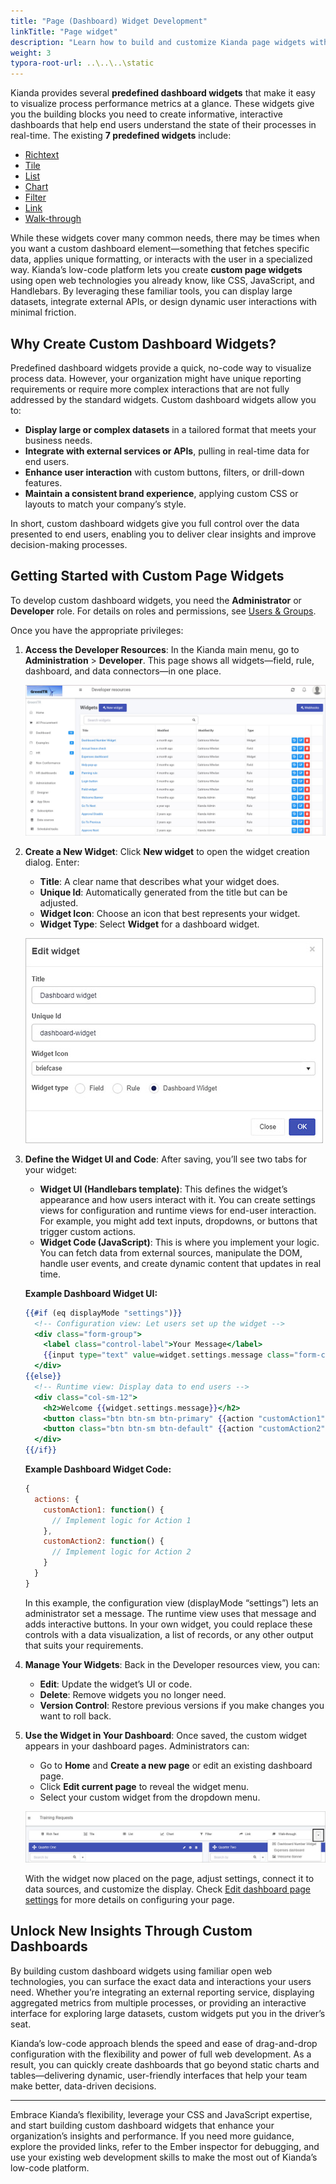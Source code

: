 ```yaml
---
title: "Page (Dashboard) Widget Development"
linkTitle: "Page widget"
description: "Learn how to build and customize Kianda page widgets with open web tech: CSS, JS, Handlebars"
weight: 3
typora-root-url: ..\..\..\static
---
```


Kianda provides several **predefined dashboard widgets** that make it easy to visualize process performance metrics at a glance. These widgets give you the building blocks you need to create informative, interactive dashboards that help end users understand the state of their processes in real-time. The existing **7 predefined widgets** include:

- [Richtext](/platform/pages/richtext/)
- [Tile](/platform/pages/tile/)
- [List](/platform/pages/list/)
- [Chart](/platform/pages/chart/)
- [Filter](/platform/pages/filter/)
- [Link](/platform/pages/link/)
- [Walk-through](/platform/pages/walkthrough/)

While these widgets cover many common needs, there may be times when you want a custom dashboard element—something that fetches specific data, applies unique formatting, or interacts with the user in a specialized way. Kianda’s low-code platform lets you create **custom page widgets** using open web technologies you already know, like CSS, JavaScript, and Handlebars. By leveraging these familiar tools, you can display large datasets, integrate external APIs, or design dynamic user interactions with minimal friction.

## Why Create Custom Dashboard Widgets?

Predefined dashboard widgets provide a quick, no-code way to visualize process data. However, your organization might have unique reporting requirements or require more complex interactions that are not fully addressed by the standard widgets. Custom dashboard widgets allow you to:

- **Display large or complex datasets** in a tailored format that meets your business needs.
- **Integrate with external services or APIs**, pulling in real-time data for end users.
- **Enhance user interaction** with custom buttons, filters, or drill-down features.
- **Maintain a consistent brand experience**, applying custom CSS or layouts to match your company’s style.

In short, custom dashboard widgets give you full control over the data presented to end users, enabling you to deliver clear insights and improve decision-making processes.

## Getting Started with Custom Page Widgets

To develop custom dashboard widgets, you need the **Administrator** or **Developer** role. For details on roles and permissions, see [Users & Groups](/platform/administration/users/).

Once you have the appropriate privileges:

1. **Access the Developer Resources**: In the Kianda main menu, go to **Administration** > **Developer**. This page shows all widgets—field, rule, dashboard, and data connectors—in one place.

   ![Widget view](/images/developer-view.jpg)

2. **Create a New Widget**: Click **New widget** to open the widget creation dialog. Enter:
   - **Title**: A clear name that describes what your widget does.
   - **Unique Id**: Automatically generated from the title but can be adjusted.
   - **Widget Icon**: Choose an icon that best represents your widget.
   - **Widget Type**: Select **Widget** for a dashboard widget.

   ![Edit widget](/images/edit-dashboard-widget.jpg)

3. **Define the Widget UI and Code**: After saving, you’ll see two tabs for your widget:
   - **Widget UI (Handlebars template)**: This defines the widget’s appearance and how users interact with it. You can create settings views for configuration and runtime views for end-user interaction. For example, you might add text inputs, dropdowns, or buttons that trigger custom actions.
   - **Widget Code (JavaScript)**: This is where you implement your logic. You can fetch data from external sources, manipulate the DOM, handle user events, and create dynamic content that updates in real time.

   **Example Dashboard Widget UI:**
   ```handlebars
   {{#if (eq displayMode "settings")}}
     <!-- Configuration view: Let users set up the widget -->
     <div class="form-group">
       <label class="control-label">Your Message</label>
       {{input type="text" value=widget.settings.message class="form-control"}}
     </div>
   {{else}}
     <!-- Runtime view: Display data to end users -->
     <div class="col-sm-12">
       <h2>Welcome {{widget.settings.message}}</h2>
       <button class="btn btn-sm btn-primary" {{action "customAction1"}}>Action 1</button>
       <button class="btn btn-sm btn-default" {{action "customAction2"}}>Action 2</button>
     </div>
   {{/if}}
   ```

   **Example Dashboard Widget Code:**
   ```javascript
   {
     actions: {
       customAction1: function() {
         // Implement logic for Action 1
       },
       customAction2: function() {
         // Implement logic for Action 2
       }
     }
   }
   ```

   In this example, the configuration view (displayMode “settings”) lets an administrator set a message. The runtime view uses that message and adds interactive buttons. In your own widget, you could replace these controls with a data visualization, a list of records, or any other output that suits your requirements.

4. **Manage Your Widgets**: Back in the Developer resources view, you can:
   - **Edit**: Update the widget’s UI or code.
   - **Delete**: Remove widgets you no longer need.
   - **Version Control**: Restore previous versions if you make changes you want to roll back.

5. **Use the Widget in Your Dashboard**: Once saved, the custom widget appears in your dashboard pages. Administrators can:
   - Go to **Home** and **Create a new page** or edit an existing dashboard page.
   - Click **Edit current page** to reveal the widget menu.
   - Select your custom widget from the dropdown menu.

   ![Custom dashboard widgets drop-down list](/images/custom-dashboard-widgets.jpg)

   With the widget now placed on the page, adjust settings, connect it to data sources, and customize the display. Check [Edit dashboard page settings](/platform/pages/#how-to-edit-dashboard-page-settings) for more details on configuring your page.

## Unlock New Insights Through Custom Dashboards

By building custom dashboard widgets using familiar open web technologies, you can surface the exact data and interactions your users need. Whether you’re integrating an external reporting service, displaying aggregated metrics from multiple processes, or providing an interactive interface for exploring large datasets, custom widgets put you in the driver’s seat.

Kianda’s low-code approach blends the speed and ease of drag-and-drop configuration with the flexibility and power of full web development. As a result, you can quickly create dashboards that go beyond static charts and tables—delivering dynamic, user-friendly interfaces that help your team make better, data-driven decisions.

---

Embrace Kianda’s flexibility, leverage your CSS and JavaScript expertise, and start building custom dashboard widgets that enhance your organization’s insights and performance. If you need more guidance, explore the provided links, refer to the Ember inspector for debugging, and use your existing web development skills to make the most out of Kianda’s low-code platform.
